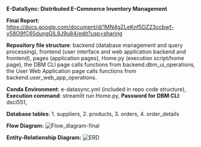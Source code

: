 **E-DataSync: Distributed E-Commerce Inventory Management**

**Final Report**: https://docs.google.com/document/d/1MN4gZLeKnf5DZ23ccbwf-y58O9fC65dungGIL8J9u84/edit?usp=sharing

**Repository file structure**:
backend (database management and query processing),
frontend (user interface and web application backend and frontend),
pages (application pages),
Home.py (execution script/home page),
the DBM CLI page calls functions from backend.dbm_ui_operations,
the User Web Application page calls functions from backend.user_web_app_operations.


**Conda Environment**: e-datasync.yml (included in repo code structure),
**Execution command**: streamlit run Home.py, **Password for DBM CLI**: dsci551, 

**Database tables**: 1. suppliers, 2. products, 3. orders, 4. order_details

**Flow Diagram:**
![Flow_diagram-final](https://github.com/hjang8659/E-DataSync-Distributed-E-Commerce-Inventory-Management/assets/156507308/d71b049e-e426-4256-848f-a090d6bcdd99)

**Entity-Relationship Diagram:**
![ERD](https://github.com/hjang8659/E-DataSync-Distributed-E-Commerce-Inventory-Management/assets/156507308/728b16f3-c5da-4007-b69c-d8f05fc48eed)


